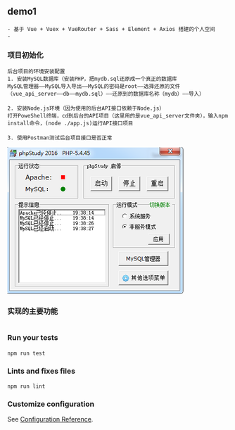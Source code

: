 ## demo1
```
- 基于 Vue + Vuex + VueRouter + Sass + Element + Axios 搭建的个人空间
- 
```
### 项目初始化
```
后台项目的环境安装配置
1. 安装MySQL数据库（安装PHP，把mydb.sql还原成一个真正的数据库
MySQL管理器——MySQL导入导出——MySQL的密码是root——选择还原的文件（vue_api_server——db——mydb.sql）——还原到的数据库名称（mydb）——导入）

2. 安装Node.js环境（因为使用的后台API接口依赖于Node.js）
打开PoweShell终端，cd到后台的API项目（这里用的是vue_api_server文件夹），输入npm install命令，(node ./app.js)运行API接口项目

3. 使用Postman测试后台项目接口是否正常
```
![PHP](https://github.com/zhenyuanshen/hailuVue-project/blob/master/images/1.png)
### 实现的主要功能
```
```

### Run your tests
```
npm run test
```

### Lints and fixes files
```
npm run lint
```

### Customize configuration
See [Configuration Reference](https://cli.vuejs.org/config/).
